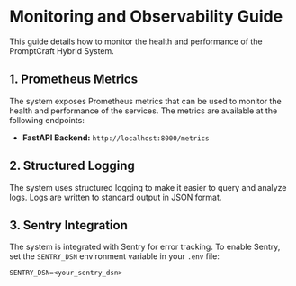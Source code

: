 # Monitoring and Observability Guide

This guide details how to monitor the health and performance of the PromptCraft Hybrid System.

## 1. Prometheus Metrics

The system exposes Prometheus metrics that can be used to monitor the health and performance of the services. The metrics are available at the following endpoints:

* **FastAPI Backend:** `http://localhost:8000/metrics`

## 2. Structured Logging

The system uses structured logging to make it easier to query and analyze logs. Logs are written to standard output in JSON format.

## 3. Sentry Integration

The system is integrated with Sentry for error tracking. To enable Sentry, set the `SENTRY_DSN` environment variable in your `.env` file:

```
SENTRY_DSN=<your_sentry_dsn>
```
